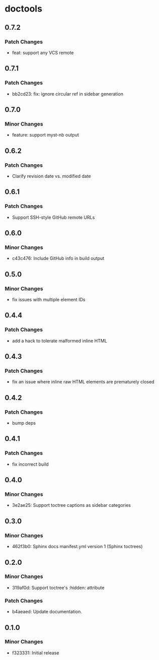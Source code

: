 # doctools

## 0.7.2

### Patch Changes

- feat: support any VCS remote

## 0.7.1

### Patch Changes

- bb2cd23: fix: ignore circular ref in sidebar generation

## 0.7.0

### Minor Changes

- feature: support myst-nb output

## 0.6.2

### Patch Changes

- Clarify revision date vs. modified date

## 0.6.1

### Patch Changes

- Support SSH-style GitHub remote URLs

## 0.6.0

### Minor Changes

- c43c476: Include GitHub info in build output

## 0.5.0

### Minor Changes

- fix issues with multiple element IDs

## 0.4.4

### Patch Changes

- add a hack to tolerate malformed inline HTML

## 0.4.3

### Patch Changes

- fix an issue where inline raw HTML elements are prematurely closed

## 0.4.2

### Patch Changes

- bump deps

## 0.4.1

### Patch Changes

- fix incorrect build

## 0.4.0

### Minor Changes

- 3e2ae25: Support toctree captions as sidebar categories

## 0.3.0

### Minor Changes

- 462f3b0: Sphinx docs manifest.yml version 1 (Sphinx toctrees)

## 0.2.0

### Minor Changes

- 319af0d: Support toctree's :hidden: attribute

### Patch Changes

- b4aeaed: Update documentation.

## 0.1.0

### Minor Changes

- f323331: Initial release
